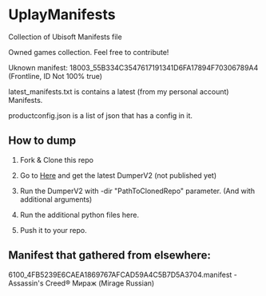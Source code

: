 # UplayManifests
Collection of Ubisoft Manifests file

Owned games collection.
Feel free to contribute!


Uknown manifest:
18003_55B334C3547617191341D6FA17894F70306789A4 (Frontline, ID Not 100% true)

latest_manifests.txt is contains a latest (from my personal account) Manifests.

productconfig.json is a list of json that has a config in it.

## How to dump

1. Fork & Clone this repo

2. Go to 
[Here](https://github.com/UplayDB/UplayApps/tree/main/Released)
 and get the latest DumperV2 (not published yet)

3. Run the DumperV2 with -dir "PathToClonedRepo" parameter. (And with additional arguments)

4. Run the additional python files here.

5. Push it to your repo.


## Manifest that gathered from elsewhere:

6100_4FB5239E6CAEA1869767AFCAD59A4C5B7D5A3704.manifest - Assassin's Creed® Мираж (Mirage Russian)

